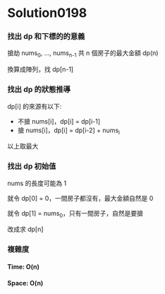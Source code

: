# Solution0198

### 找出 dp 和下標的的意義

搶劫 nums<sub>0</sub>, ..., nums<sub>n-1</sub> 共 n 個房子的最大金額 dp(n)

換算成陣列，找 dp[n-1]

### 找出 dp 的狀態推導

dp[i] 的來源有以下:
- 不搶 nums[i]，dp[i] = dp[i-1]
- 搶 nums[i]，dp[i] = dp[i-2] + nums<sub>i</sub>

以上取最大

### 找出 dp 初始值

nums 的長度可能為 1

就令 dp[0] = 0，一間房子都沒有，最大金額自然是 0

就令 dp[1] = nums<sub>0</sub>，只有一間房子，自然是要搶

改成求 dp[n]

### 複雜度

#### Time: O(n)

#### Space: O(n)